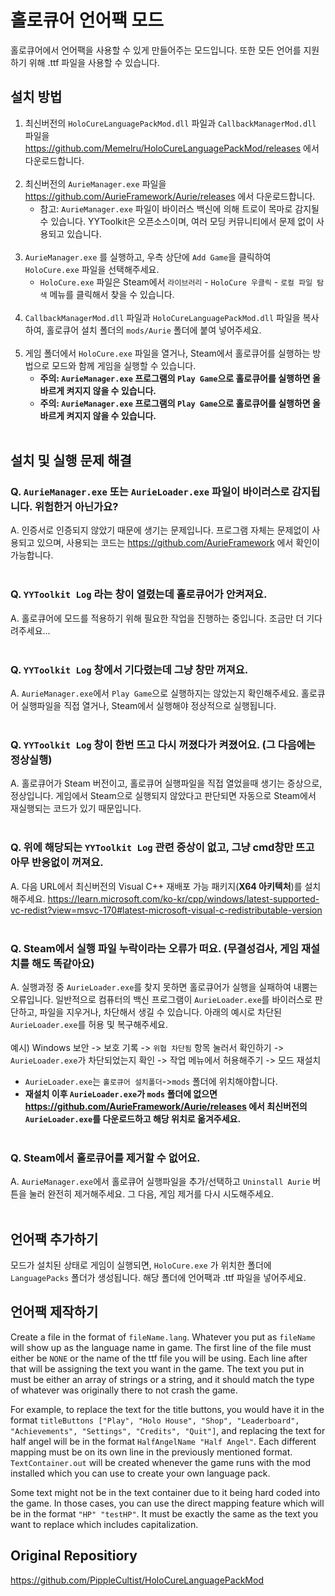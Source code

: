 # 홀로큐어 언어팩 모드
홀로큐어에서 언어팩을 사용할 수 있게 만들어주는 모드입니다. 또한 모든 언어를 지원하기 위해 .ttf 파일을 사용할 수 있습니다.
## 설치 방법
1. 최신버전의 `HoloCureLanguagePackMod.dll` 파일과 `CallbackManagerMod.dll` 파일을 https://github.com/Memelru/HoloCureLanguagePackMod/releases 에서 다운로드합니다.</br></br>
2. 최신버전의 `AurieManager.exe` 파일을 https://github.com/AurieFramework/Aurie/releases 에서 다운로드합니다.
    - 참고: `AurieManager.exe` 파일이 바이러스 백신에 의해 트로이 목마로 감지될 수 있습니다. YYToolkit은 오픈소스이며, 여러 모딩 커뮤니티에서 문제 없이 사용되고 있습니다.</br></br>
3. `AurieManager.exe` 를 실행하고, 우측 상단에 `Add Game`을 클릭하여 `HoloCure.exe` 파일을 선택해주세요.
    - `HoloCure.exe` 파일은 Steam에서 `라이브러리` - `HoloCure 우클릭` - `로컬 파일 탐색` 메뉴를 클릭해서 찾을 수 있습니다.</br></br>
4. `CallbackManagerMod.dll` 파일과 `HoloCureLanguagePackMod.dll` 파일을 복사하여, 홀로큐어 설치 폴더의 `mods/Aurie` 폴더에 붙여 넣어주세요.</br></br>
5. 게임 폴더에서 `HoloCure.exe` 파일을 열거나, Steam에서 홀로큐어를 실행하는 방법으로 모드와 함께 게임을 실행할 수 있습니다.
    - **주의: `AurieManager.exe` 프로그램의 `Play Game`으로 홀로큐어를 실행하면 올바르게 켜지지 않을 수 있습니다.**
    - **주의: `AurieManager.exe` 프로그램의 `Play Game`으로 홀로큐어를 실행하면 올바르게 켜지지 않을 수 있습니다.**</br></br>

## 설치 및 실행 문제 해결
### Q. `AurieManager.exe` 또는 `AurieLoader.exe` 파일이 바이러스로 감지됩니다. 위험한거 아닌가요?
A. 인증서로 인증되지 않았기 때문에 생기는 문제입니다. 프로그램 자체는 문제없이 사용되고 있으며, 사용되는 코드는 https://github.com/AurieFramework 에서 확인이 가능합니다.</br></br>
### Q. `YYToolkit Log` 라는 창이 열렸는데 홀로큐어가 안켜져요.
A. 홀로큐어에 모드를 적용하기 위해 필요한 작업을 진행하는 중입니다. 조금만 더 기다려주세요...</br></br>
### Q. `YYToolkit Log` 창에서 기다렸는데 그냥 창만 꺼져요.
A. `AurieManager.exe`에서 `Play Game`으로 실행하지는 않았는지 확인해주세요. 홀로큐어 실행파일을 직접 열거나, Steam에서 실행해야 정상적으로 실행됩니다.</br></br>
### Q. `YYToolkit Log` 창이 한번 뜨고 다시 꺼졌다가 켜졌어요. (그 다음에는 정상실행)
A. 홀로큐어가 Steam 버전이고, 홀로큐어 실행파일을 직접 열었을때 생기는 증상으로, 정상입니다. 게임에서 Steam으로 실행되지 않았다고 판단되면 자동으로 Steam에서 재실행되는 코드가 있기 때문입니다.</br></br>
### Q. 위에 해당되는 `YYToolkit Log` 관련 증상이 없고, 그냥 cmd창만 뜨고 아무 반응없이 꺼져요.
A. 다음 URL에서 최신버전의 Visual C++ 재배포 가능 패키지(**X64 아키텍처**)를 설치해주세요. https://learn.microsoft.com/ko-kr/cpp/windows/latest-supported-vc-redist?view=msvc-170#latest-microsoft-visual-c-redistributable-version </br></br>
### Q. Steam에서 실행 파일 누락이라는 오류가 떠요. (무결성검사, 게임 재설치를 해도 똑같아요)
A. 실행과정 중 `AurieLoader.exe`를 찾지 못하면 홀로큐어가 실행을 실패하여 내뿜는 오류입니다. 일반적으로 컴퓨터의 백신 프로그램이 `AurieLoader.exe`를 바이러스로 판단하고, 파일을 지우거나, 차단해서 생길 수 있습니다. 아래의 예시로 차단된 `AurieLoader.exe`를 허용 및 복구해주세요.</br></br>
예시) Windows 보안 -> 보호 기록 -> `위협 차단됨` 항목 눌러서 확인하기 -> `AurieLoader.exe`가 차단되었는지 확인 -> 작업 메뉴에서 허용해주기 -> 모드 재설치</br>
- `AurieLoader.exe`는 `홀로큐어 설치폴더`->`mods` 폴더에 위치해야합니다.</br>
- **재설치 이후 `AurieLoader.exe`가 `mods` 폴더에 없으면 https://github.com/AurieFramework/Aurie/releases 에서 최신버전의 `AurieLoader.exe`를 다운로드하고 해당 위치로 옮겨주세요.**</br></br>
### Q. Steam에서 홀로큐어를 제거할 수 없어요.
A. `AurieManager.exe`에서 홀로큐어 실행파일을 추가/선택하고 `Uninstall Aurie` 버튼을 눌러 완전히 제거해주세요. 그 다음, 게임 제거를 다시 시도해주세요.</br></br>

## 언어팩 추가하기
모드가 설치된 상태로 게임이 실행되면, `HoloCure.exe` 가 위치한 폴더에 `LanguagePacks` 폴더가 생성됩니다. 해당 폴더에 언어팩과 .ttf 파일을 넣어주세요.
## 언어팩 제작하기
Create a file in the format of `fileName.lang`. Whatever you put as `fileName` will show up as the language name in game. The first line of the file must either be `NONE` or the name of the ttf file you will be using.
Each line after that will be assigning the text you want in the game. The text you put in must be either an array of strings or a string, and it should match the type of whatever was originally there to not crash the game.

For example, to replace the text for the title buttons, you would have it in the format `titleButtons ["Play", "Holo House", "Shop", "Leaderboard", "Achievements", "Settings", "Credits", "Quit"]`, and replacing the text for half angel will be in the format `HalfAngelName "Half Angel"`.
Each different mapping must be on its own line in the previously mentioned format. `TextContainer.out` will be created whenever the game runs with the mod installed which you can use to create your own language pack.

Some text might not be in the text container due to it being hard coded into the game. In those cases, you can use the direct mapping feature which will be in the format `"HP" "testHP"`. It must be exactly the same as the text you want to replace which includes capitalization.
## Original Repositiory
https://github.com/PippleCultist/HoloCureLanguagePackMod
